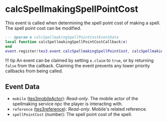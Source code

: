 # calcSpellmakingSpellPointCost
<div class="search_terms" style="display: none">calcspellmakingspellpointcost</div>

<!---
	This file is autogenerated. Do not edit this file manually. Your changes will be ignored.
	More information: https://github.com/MWSE/MWSE/tree/master/docs
-->

This event is called when determining the spell point cost of making a spell. The spell point cost can be modified.

```lua
--- @param e calcSpellmakingSpellPointCostEventData
local function calcSpellmakingSpellPointCostCallback(e)
end
event.register(tes3.event.calcSpellmakingSpellPointCost, calcSpellmakingSpellPointCostCallback)
```

!!! tip
	An event can be claimed by setting `e.claim` to `true`, or by returning `false` from the callback. Claiming the event prevents any lower priority callbacks from being called.

## Event Data

* `mobile` ([tes3mobileActor](../../types/tes3mobileActor)): *Read-only*. The mobile actor of the spellmaking service npc the player is interacting with.
* `reference` ([tes3reference](../../types/tes3reference)): *Read-only*. Mobile's related reference.
* `spellPointCost` (number): The spell point cost of the spell.

